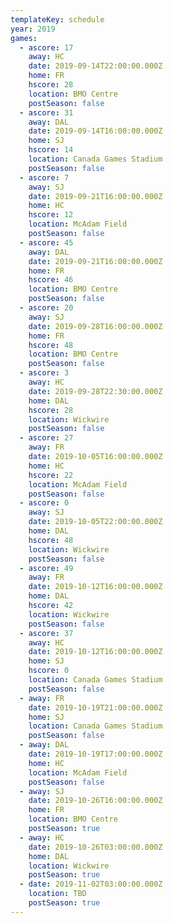 ```yaml
---
templateKey: schedule
year: 2019
games:
  - ascore: 17
    away: HC
    date: 2019-09-14T22:00:00.000Z
    home: FR
    hscore: 28
    location: BMO Centre
    postSeason: false
  - ascore: 31
    away: DAL
    date: 2019-09-14T16:00:00.000Z
    home: SJ
    hscore: 14
    location: Canada Games Stadium
    postSeason: false
  - ascore: 7
    away: SJ
    date: 2019-09-21T16:00:00.000Z
    home: HC
    hscore: 12
    location: McAdam Field
    postSeason: false
  - ascore: 45
    away: DAL
    date: 2019-09-21T16:00:00.000Z
    home: FR
    hscore: 46
    location: BMO Centre
    postSeason: false
  - ascore: 20
    away: SJ
    date: 2019-09-28T16:00:00.000Z
    home: FR
    hscore: 48
    location: BMO Centre
    postSeason: false
  - ascore: 3
    away: HC
    date: 2019-09-28T22:30:00.000Z
    home: DAL
    hscore: 28
    location: Wickwire
    postSeason: false
  - ascore: 27
    away: FR
    date: 2019-10-05T16:00:00.000Z
    home: HC
    hscore: 22
    location: McAdam Field
    postSeason: false
  - ascore: 0
    away: SJ
    date: 2019-10-05T22:00:00.000Z
    home: DAL
    hscore: 48
    location: Wickwire
    postSeason: false
  - ascore: 49
    away: FR
    date: 2019-10-12T16:00:00.000Z
    home: DAL
    hscore: 42
    location: Wickwire
    postSeason: false
  - ascore: 37
    away: HC
    date: 2019-10-12T16:00:00.000Z
    home: SJ
    hscore: 0
    location: Canada Games Stadium
    postSeason: false
  - away: FR
    date: 2019-10-19T21:00:00.000Z
    home: SJ
    location: Canada Games Stadium
    postSeason: false
  - away: DAL
    date: 2019-10-19T17:00:00.000Z
    home: HC
    location: McAdam Field
    postSeason: false
  - away: SJ
    date: 2019-10-26T16:00:00.000Z
    home: FR
    location: BMO Centre
    postSeason: true
  - away: HC
    date: 2019-10-26T03:00:00.000Z
    home: DAL
    location: Wickwire
    postSeason: true
  - date: 2019-11-02T03:00:00.000Z
    location: TBD
    postSeason: true
---
```


